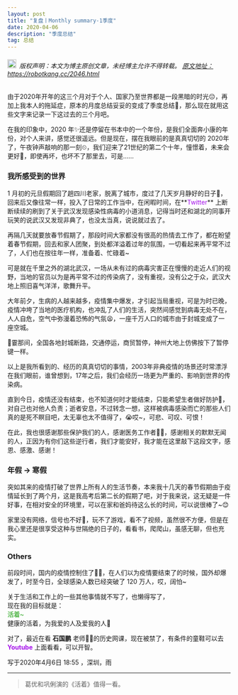 ```yaml
---
layout: post
title: "复盘丨Monthly summary-1季度"
date: 2020-04-06 
description: "季度总结"
tag: 总结
---   
```




<h6><img src="https://robotkang-1257995526.cos.ap-chengdu.myqcloud.com/icon/copyright.png" alt="copyright" style="display:inline;margin-bottom: -5px;" width="20" height="20"> 版权声明：本文为博主原创文章，未经博主允许不得转载。
<a target="_blank" href="https://robotkang.cc/2046.html">原文地址：https://robotkang.cc/2046.html </a>
</h6>     


由于2020年开年的这三个月对于个人、国家乃至世界都是一段黑暗的时光😔，再加上我本人的拖延症，原本的月度总结妥妥的变成了季度总结🤭，那么现在就用这些文字来记录一下这过去的三个月吧。             

在我的印象中，2020 年✨还是停留在书本中的一个年份，是我们全面奔小康的年份，对个人来讲，感觉还很遥远。但是现在，摆在我眼前的是真真切切的 2020年了，午夜钟声敲响的那一刻⏲，我们迎来了21世纪的第二个十年，憧憬着，未来会更好🎊，即使再坏，也坏不了那里去，可是……         

### 我所感受到的世界          

1 月初的元旦假期回了趟四川老家，脱离了城市，度过了几天岁月静好的日子🍕，回来后又像往常一样，投入了日常的工作当中，在闲暇时间，在**<a href="http://t.cn/AiOeQ4zO" target="_blank" style="color:#a510eb;text-decoration:none">Twitter</a>** 上断断续续的刷到了关于武汉发现感染性病毒的小道消息，记得当时还和湖北的同事开玩笑的说武汉又发现非典了，也没太当真，说说就过去了。         

再隔几天就要放春节假期了，那段时间大家都没有很高的热情去工作了，都在盼望着春节假期，回去和家人团聚，到处都洋溢着过年的氛围，一切看起来再平常不过了，人们也在按往年一样，准备着、忙碌着~           

可是就在千里之外的湖北武汉，一场从未有过的病毒灾害正在慢慢的走近人们的视野，当地的官员以为是再平常不过的传染病了，没有重视，没有公之于众，武汉大地上照旧喜气洋洋，歌舞升平。         

大年前夕，生病的人越来越多，疫情集中爆发，才引起当局重视，可是为时已晚，疫情冲垮了当地的医疗机构，也冲乱了人们的生活，突然间感觉到病毒无处不在，人人自危，空气中弥漫着恐怖的气氛😫，一座千万人口的城市由于封城变成了一座空城。        

🎢霎那间，全国各地封城断路，交通停运，商贸暂停，神州大地上仿佛按下了暂停键一样。         

以上是我所看到的、经历的真真切切的事情，2003年非典疫情的场景还时常漂浮在我们眼前，谁曾想到，17年之后，我们会经历一场更为严重的、影响到世界的传染病。              

直到今日，疫情还没有结束，也不知道何时才能结束，只能希望生者做好防护💪，对自己也对他人负责；逝者安息，不过转念一想，这样被病毒感染而亡的那些人们真的是死不瞑目吧，太无辜也太不值得了，😭哎~，可悲、可叹、可恨！          

在此，我也很感谢那些保护我们的人，感谢医务工作者👨‍⚕️，感谢相关的默默无闻的人，正因为有你们这些逆行者，我们才能安好，我才能在这里敲下这段文字，感恩、感激、感谢！            

### 年假 → 寒假          

突如其来的疫情打破了世界上所有人的生活节奏，本来我十几天的春节假期由于疫情延长到了两个月，这是我高考后第二长的假期了吧，对于我来说，这无疑是一件好事，在相对安全的环境里，可以在家和爸妈待这么长的时间，可以说很棒了~😊         

家里没有网络，信号也不好🚞，玩不了游戏，看不了视频，虽然很不方便，但是在我心里还是很享受这种与世隔绝的日子的，看看书，爬爬山，虽感无聊，但也充实。            


### Others         

前段时间，国内的疫情控制住了🙅‍♀️，在人们以为疫情要结束了的时候，国外却爆发了，时至今日，全球感染人数已经突破了 120 万人，哎，阔怕~        

关于生活和工作上的一些其他事情就不写了，也懒得写了，               
现在我的目标就是：           
**<a style="color:#59b950;text-decoration:none">活着~</a>**         
健康的活着，为我爱的人及爱我的人🎈            

对了，最近在看 **石国鹏** 老师👨‍🏫的历史网课，现在被禁了，有条件的童鞋可以去 **<a href="http://t.cn/AiOeQ4zO" target="_blank" style="color:#a510eb;text-decoration:none">Youtube</a>** 上面看看，可以开智。             

写于2020年4月6日 18:55 ，深圳，雨       

----------
>  葛优和巩俐演的《活着》值得一看。




  

















